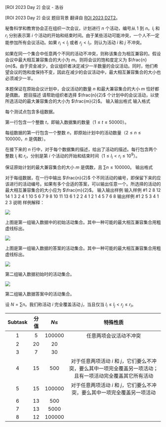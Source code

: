 



[ROI 2023 Day 2] 会议 - 洛谷














[ROI 2023 Day 2] 会议
题目背景
翻译自 [ROI 2023 D2T2](https://neerc.ifmo.ru/school/archive/2022-2023/ru-olymp-roi-2023-day2.pdf)。

秘鲁科学和教育协会正在组织一次会议，计划进行 $n$ 个活动，编号从 $1$ 到 $n$。$l_i$ 和 $r_i$ 分别表示第 $i$ 个活动的开始和结束时间。由于某些活动可能冲突，一个人不一定能参加所有会议活动。如果 $r_i < l_j$ 或者 $r_j < l_i$，则认为活动 $i$ 和 $j$ 不冲突。

如果在同一个集合中任意两个不同的活动不冲突，则称该集合为相互兼容的。假设会议中最大相互兼容集合的大小为 $m$。则将会议的饱和度定义为 $\frac{n}{m}$。由于资金减少，会议组织者决定减少一半数量的会议活动。同时，他们希望会议的饱和度保持不变，因此在减少的会议活动中，最大相互兼容集合的大小也必须减少一半。

本题保证在原始会议计划中，会议活动的数量 $n$ 和最大兼容集合的大小 $m$ 恰好都是偶数。
题目描述
请帮助组织者选择 $\frac{n}{2}$ 个计划中的会议活动，以使所选活动的最大兼容集合的大小为 $\frac{m}{2}$。
输入输出格式
输入格式

每个测试点包含多组数据。

第一行包含一个整数 $t$，即输入数据集的数量（$1 \le t \le 50000$）。

每组数据的第一行包含一个整数 $n$，即原始计划中的活动数量（$2 \le n \le 100000$，$n$ 是偶数）。

在接下来的 $n$ 行中，对于每个数据集的描述，给出了活动的描述。每行包含两个整数 $l_i$ 和 $r_i$，分别是第 $i$ 个活动的开始和结束时间（$1 \le l_i < r_i \le 10^9$）。

保证原始计划的最大兼容集合的大小 $m$ 是偶数，且 $\sum n\le100000$。
输出格式

对于每组数据，在一行中输出 $\frac{n}{2}$ 个不同活动的编号，即保留下来的应该进行的活动编号。如果有多个合适的答案，可以输出任意一个。所选择的活动的最大相互兼容集合的大小应为 $\frac{m}{2}$。
输入输出样例
输入样例 #1
2
8
12 14
1 3
2 4
1 10
5 6
7 9
8 10
11 13
6
1 2
2 4
1 2
1 4
5 7
6 8
输出样例 #1
2 5 3 4
1 2 3
说明
样例解释：

![](https://cdn.luogu.com.cn/upload/image_hosting/7qt38uep.png)

上图是第一组输入数据中的初始活动集合。其中一种可能的最大相互兼容集合用粗虚线标出。

![](https://cdn.luogu.com.cn/upload/image_hosting/m7k9p90a.png)

上图是第一组输入数据的答案的活动集合。其中一种可能的最大相互兼容集合用粗虚线标出。

![](https://cdn.luogu.com.cn/upload/image_hosting/j4o9mevq.png)

第二组输入数据初始时的活动集合。

![](https://cdn.luogu.com.cn/upload/image_hosting/bu7gii0j.png)

第二组输入数据答案中的活动集合。

设 $N=\sum n$。我们称活动 $i$ 完全覆盖活动 $j$，当且仅当 $l_i\le l_j<r_j\le r_i$。

| Subtask | 分值 | $N\le$ | 特殊性质 |
| :----------: | :----------: | :----------: | :----------: |
| $1$ | $5$ | $100000$ | 任意两项会议活动不冲突 |
| $2$ | $20$ | $20$ |  |
| $3$ | $7$ | $30$ |  |
| $4$ | $15$ | $500$ | 对于任意两项活动 $i$ 和 $j$，它们要么不冲突，要么其中一项完全覆盖另一项活动；且有一项活动完全覆盖其它所有活动 |
| $5$ | $15$ | $100000$ | 对于任意两项活动 $i$ 和 $j$，它们要么不冲突，要么其中一项完全覆盖另一项活动 |
| $6$ | $13$ | $500$ |  |
| $7$ | $13$ | $5000$ |  |
| $8$ | $12$ | $100000$ |  |






